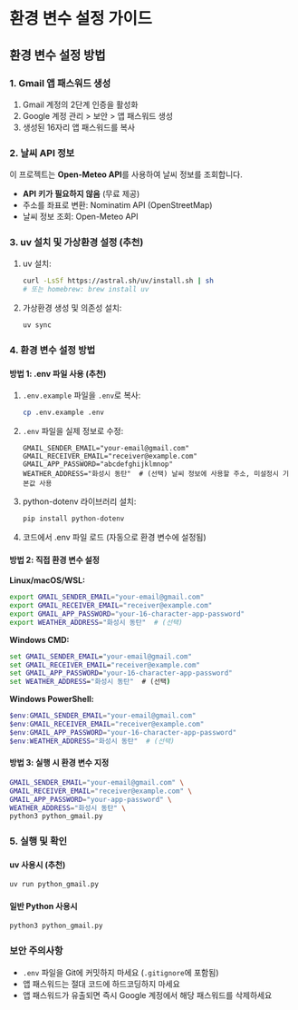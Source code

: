 # 환경 변수 설정 가이드

## 환경 변수 설정 방법

### 1. Gmail 앱 패스워드 생성

1. Gmail 계정의 2단계 인증을 활성화
2. Google 계정 관리 > 보안 > 앱 패스워드 생성
3. 생성된 16자리 앱 패스워드를 복사

### 2. 날씨 API 정보

이 프로젝트는 **Open-Meteo API**를 사용하여 날씨 정보를 조회합니다.
- **API 키가 필요하지 않음** (무료 제공)
- 주소를 좌표로 변환: Nominatim API (OpenStreetMap)
- 날씨 정보 조회: Open-Meteo API

### 3. uv 설치 및 가상환경 설정 (추천)

1. uv 설치:
   ```bash
   curl -LsSf https://astral.sh/uv/install.sh | sh
   # 또는 homebrew: brew install uv
   ```

2. 가상환경 생성 및 의존성 설치:
   ```bash
   uv sync
   ```

### 4. 환경 변수 설정 방법

#### 방법 1: .env 파일 사용 (추천)

1. `.env.example` 파일을 `.env`로 복사:
   ```bash
   cp .env.example .env
   ```

2. `.env` 파일을 실제 정보로 수정:
   ```env
   GMAIL_SENDER_EMAIL="your-email@gmail.com"
   GMAIL_RECEIVER_EMAIL="receiver@example.com"
   GMAIL_APP_PASSWORD="abcdefghijklmnop"
   WEATHER_ADDRESS="화성시 동탄"  # (선택) 날씨 정보에 사용할 주소, 미설정시 기본값 사용
   ```

3. python-dotenv 라이브러리 설치:
   ```bash
   pip install python-dotenv
   ```

4. 코드에서 .env 파일 로드 (자동으로 환경 변수에 설정됨)

#### 방법 2: 직접 환경 변수 설정


**Linux/macOS/WSL:**
```bash
export GMAIL_SENDER_EMAIL="your-email@gmail.com"
export GMAIL_RECEIVER_EMAIL="receiver@example.com"
export GMAIL_APP_PASSWORD="your-16-character-app-password"
export WEATHER_ADDRESS="화성시 동탄"  # (선택)
```


**Windows CMD:**
```cmd
set GMAIL_SENDER_EMAIL="your-email@gmail.com"
set GMAIL_RECEIVER_EMAIL="receiver@example.com"
set GMAIL_APP_PASSWORD="your-16-character-app-password"
set WEATHER_ADDRESS="화성시 동탄"  # (선택)
```


**Windows PowerShell:**
```powershell
$env:GMAIL_SENDER_EMAIL="your-email@gmail.com"
$env:GMAIL_RECEIVER_EMAIL="receiver@example.com"
$env:GMAIL_APP_PASSWORD="your-16-character-app-password"
$env:WEATHER_ADDRESS="화성시 동탄"  # (선택)
```

#### 방법 3: 실행 시 환경 변수 지정

```bash
GMAIL_SENDER_EMAIL="your-email@gmail.com" \
GMAIL_RECEIVER_EMAIL="receiver@example.com" \
GMAIL_APP_PASSWORD="your-app-password" \
WEATHER_ADDRESS="화성시 동탄" \
python3 python_gmail.py
```

### 5. 실행 및 확인

#### uv 사용시 (추천)
```bash
uv run python_gmail.py
```

#### 일반 Python 사용시
```bash
python3 python_gmail.py
```

### 보안 주의사항

- `.env` 파일을 Git에 커밋하지 마세요 (`.gitignore`에 포함됨)
- 앱 패스워드는 절대 코드에 하드코딩하지 마세요
- 앱 패스워드가 유출되면 즉시 Google 계정에서 해당 패스워드를 삭제하세요
